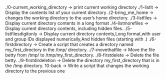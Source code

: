 ./0-current_working_directory -> print current working directory
./1-listit -> Display the contents list of your current directory
./2-bring_me_home -> changes the working directory to the user’s home directory.
./3-listfiles -> Display current directory contents in a long format
./4-listmorefiles -> Display current directory contents, including hidden files.
./5-listfilesdigitonly -> Display current directory contents,Long format,with user and group IDs displayed numerically,And hidden files (starting with .)
./6-firstdirectory -> Create a script that creates a directory named my_first_directory in the /tmp/ directory.
./7-movethatfile -> Move the file betty from /tmp/ to /tmp/my_first_directory.
./8-firstdelete -> Delete the file betty.
./9-firstdirdeletion -> Delete the directory my_first_directory that is in the /tmp directory.
10-back -> Write a script that changes the working directory to the previous one
